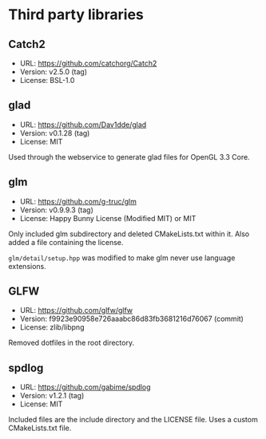 # Third party libraries

## Catch2
- URL: https://github.com/catchorg/Catch2
- Version: v2.5.0 (tag)
- License: BSL-1.0

## glad
- URL: https://github.com/Dav1dde/glad
- Version: v0.1.28 (tag)
- License: MIT

Used through the webservice to generate glad files for OpenGL 3.3 Core.

## glm
- URL: https://github.com/g-truc/glm
- Version: v0.9.9.3 (tag)
- License: Happy Bunny License (Modified MIT) or MIT

Only included glm subdirectory and deleted CMakeLists.txt within it. Also added
a file containing the license.

```glm/detail/setup.hpp``` was modified to make glm never use language
extensions.

## GLFW
- URL: https://github.com/glfw/glfw
- Version: f9923e90958e726aaabc86d83fb3681216d76067 (commit)
- License: zlib/libpng

Removed dotfiles in the root directory.

## spdlog
- URL: https://github.com/gabime/spdlog
- Version: v1.2.1 (tag)
- License: MIT

Included files are the include directory and the LICENSE file. Uses a custom
CMakeLists.txt file.